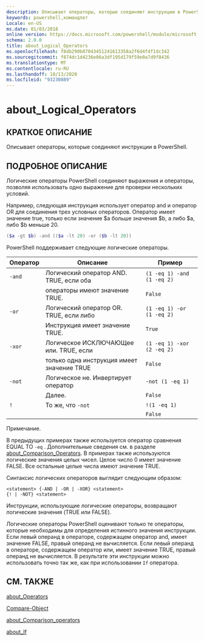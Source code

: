 ```yaml
---
description: Описывает операторы, которые соединяют инструкции в PowerShell.
keywords: powershell,командлет
Locale: en-US
ms.date: 01/03/2018
online version: https://docs.microsoft.com/powershell/module/microsoft.powershell.core/about/about_logical_operators?view=powershell-7.1&WT.mc_id=ps-gethelp
schema: 2.0.0
title: about_Logical_Operators
ms.openlocfilehash: f8db290b87043451241613358a2f6d4fdf1dc342
ms.sourcegitcommit: f874dc1d4236e06a3df195d179f59e0a7d9f8436
ms.translationtype: MT
ms.contentlocale: ru-RU
ms.lasthandoff: 10/13/2020
ms.locfileid: "93230889"
---
```

# <a name="about_logical_operators"></a>about_Logical_Operators

## <a name="short-description"></a>КРАТКОЕ ОПИСАНИЕ
Описывает операторы, которые соединяют инструкции в PowerShell.

## <a name="long-description"></a>ПОДРОБНОЕ ОПИСАНИЕ

Логические операторы PowerShell соединяют выражения и операторы, позволяя использовать одно выражение для проверки нескольких условий.

Например, следующая инструкция использует оператор and и оператор OR для соединения трех условных операторов. Оператор имеет значение true, только если значение $a больше значения $b, а либо $a, либо $b меньше
20.

```powershell
($a -gt $b) -and (($a -lt 20) -or ($b -lt 20))
```

PowerShell поддерживает следующие логические операторы.

|Оператор|Описание                        |Пример                   |
|--------|-----------------------------------|--------------------------|
|`-and`  |Логический оператор AND. TRUE, если оба        |`(1 -eq 1) -and (1 -eq 2)`|
|        |операторы имеют значение TRUE.               |`False`                   |
|`-or`   |Логический оператор OR. TRUE, если либо       |`(1 -eq 1) -or (1 -eq 2)` |
|        |Инструкция имеет значение TRUE.                 |`True`                    |
|`-xor`  |Логическое ИСКЛЮЧАЮЩее или. TRUE, если    |`(1 -eq 1) -xor (2 -eq 2)`|
|        |только одна инструкция имеет значение TRUE         |`False`                   |
|`-not`  |Логическое не. Инвертирует оператор |`-not (1 -eq 1)`          |
|        |Далее.                      |`False`                   |
|`!`     |То же, что `-not`                     |`!(1 -eq 1)`              |
|        |                                   |`False`                   |

 Примечание.

В предыдущих примерах также используется оператор сравнения EQUAL TO `-eq` . Дополнительные сведения см. в разделе [about_Comparison_Operators](about_Comparison_Operators.md). В примерах также используются логические значения целых чисел. Целое число 0 имеет значение FALSE. Все остальные целые числа имеют значение TRUE.

Синтаксис логических операторов выглядит следующим образом:

```
<statement> {-AND | -OR | -XOR} <statement>
{! | -NOT} <statement>
```

Инструкции, использующие логические операторы, возвращают логические значения (TRUE или FALSE).

Логические операторы PowerShell оценивают только те операторы, которые необходимы для определения истинного значения инструкции. Если левый операнд в операторе, содержащем оператор and, имеет значение FALSE, правый операнд не вычисляется.
Если левый операнд в операторе, содержащем оператор или, имеет значение TRUE, правый операнд не вычисляется. В результате эти инструкции можно использовать точно так же, как при использовании `If` оператора.

## <a name="see-also"></a>СМ. ТАКЖЕ

[about_Operators](about_Operators.md)

[Compare-Object](xref:Microsoft.PowerShell.Utility.Compare-Object)

[about_Comparison_operators](about_Comparison_Operators.md)

[about_If](about_If.md)

